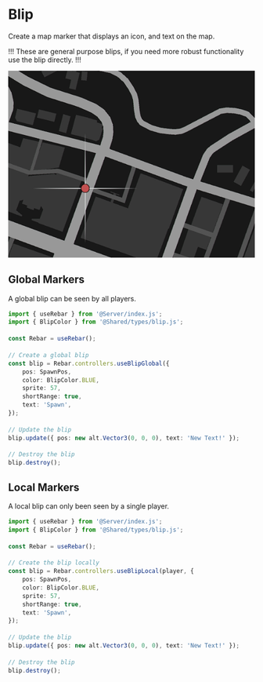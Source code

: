 # Blip

Create a map marker that displays an icon, and text on the map.

!!!
These are general purpose blips, if you need more robust functionality use the blip directly.
!!!

![](../../../static/controllers/blip.png)

## Global Markers

A global blip can be seen by all players.

```ts
import { useRebar } from '@Server/index.js';
import { BlipColor } from '@Shared/types/blip.js';

const Rebar = useRebar();

// Create a global blip
const blip = Rebar.controllers.useBlipGlobal({
    pos: SpawnPos,
    color: BlipColor.BLUE,
    sprite: 57,
    shortRange: true,
    text: 'Spawn',
});

// Update the blip
blip.update({ pos: new alt.Vector3(0, 0, 0), text: 'New Text!' });

// Destroy the blip
blip.destroy();
```

## Local Markers

A local blip can only been seen by a single player.

```ts
import { useRebar } from '@Server/index.js';
import { BlipColor } from '@Shared/types/blip.js';

const Rebar = useRebar();

// Create the blip locally
const blip = Rebar.controllers.useBlipLocal(player, {
    pos: SpawnPos,
    color: BlipColor.BLUE,
    sprite: 57,
    shortRange: true,
    text: 'Spawn',
});

// Update the blip
blip.update({ pos: new alt.Vector3(0, 0, 0), text: 'New Text!' });

// Destroy the blip
blip.destroy();
```
